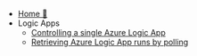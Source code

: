 <!-- markdownlint-disable -->

* [Home :house_with_garden:](/)
* Logic Apps
  * [Controlling a single Azure Logic App](/logicapps/control-single-logicapp.md)
  * [Retrieving Azure Logic App runs by polling](/logicapps/polling-logicapp-runs.md)